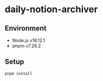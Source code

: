 # daily-notion-archiver

## Environment

- Node.js v18.12.1
- pnpm v7.26.2

## Setup

```shell
pnpm install
```

